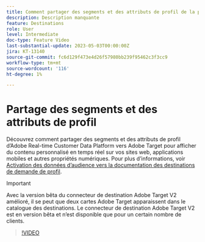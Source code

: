 ```yaml
---
title: Comment partager des segments et des attributs de profil de la plateforme de données clients en temps réel d’Adobe vers Adobe Target ?
description: Description manquante
feature: Destinations
role: User
level: Intermediate
doc-type: Feature Video
last-substantial-update: 2023-05-03T00:00:00Z
jira: KT-13140
source-git-commit: fc6d129f473e4d26f57980bb239f95462c3f3cc9
workflow-type: tm+mt
source-wordcount: '116'
ht-degree: 1%

---
```



# Partage des segments et des attributs de profil

Découvrez comment partager des segments et des attributs de profil d’Adobe Real-time Customer Data Platform vers Adobe Target pour afficher du contenu personnalisé en temps réel sur vos sites web, applications mobiles et autres propriétés numériques. Pour plus d’informations, voir [Activation des données d’audience vers la documentation des destinations de demande de profil](https://experienceleague.adobe.com/docs/experience-platform/destinations/ui/activate/activate-profile-request-destinations.html).

>[!IMPORTANT]
>
>Avec la version bêta du connecteur de destination Adobe Target V2 amélioré, il se peut que deux cartes Adobe Target apparaissent dans le catalogue des destinations. Le connecteur de destination Adobe Target V2 est en version bêta et n’est disponible que pour un certain nombre de clients.

>[!VIDEO](https://video.tv.adobe.com/v/3419036/?learn=on)
